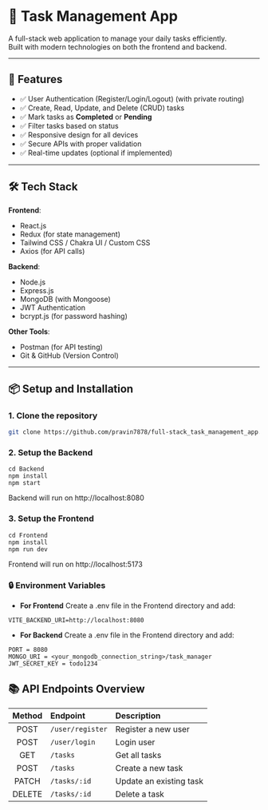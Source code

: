 # 📝 Task Management App

A full-stack web application to manage your daily tasks efficiently.  
Built with modern technologies on both the frontend and backend.

---

## 🚀 Features

- ✅ User Authentication (Register/Login/Logout) (with private routing)
- ✅ Create, Read, Update, and Delete (CRUD) tasks
- ✅ Mark tasks as **Completed** or **Pending**
- ✅ Filter tasks based on status
- ✅ Responsive design for all devices
- ✅ Secure APIs with proper validation
- ✅ Real-time updates (optional if implemented)

---

## 🛠️ Tech Stack

**Frontend**:
- React.js
- Redux (for state management)
- Tailwind CSS / Chakra UI / Custom CSS
- Axios (for API calls)

**Backend**:
- Node.js
- Express.js
- MongoDB (with Mongoose)
- JWT Authentication
- bcrypt.js (for password hashing)

**Other Tools**:
- Postman (for API testing)
- Git & GitHub (Version Control)

---


## 📦 Setup and Installation

### 1. Clone the repository

```bash
git clone https://github.com/pravin7878/full-stack_task_management_app.git
```

### 2. Setup the Backend
```
cd Backend
npm install
npm start
```
Backend will run on http://localhost:8080

### 3. Setup the Frontend
``` 
cd Frontend
npm install
npm run dev
```
Frontend will run on http://localhost:5173

### 🔒 Environment Variables
- **For Frontend**
Create a .env file in the Frontend directory and add:
```
VITE_BACKEND_URI=http://localhost:8080
```

- **For Backend**
Create a .env file in the Frontend directory and add:
```
PORT = 8080
MONGO_URI = <your_mongodb_connection_string>/task_manager
JWT_SECRET_KEY = todo1234
```


## 📚 API Endpoints Overview

| Method | Endpoint          | Description              |
|:------:|:------------------|:--------------------------|
| POST   | `/user/register` | Register a new user      |
| POST   | `/user/login`    | Login user               |
| GET    | `/tasks`         | Get all tasks            |
| POST   | `/tasks`         | Create a new task        |
| PATCH  | `/tasks/:id`     | Update an existing task  |
| DELETE | `/tasks/:id`     | Delete a task            |



